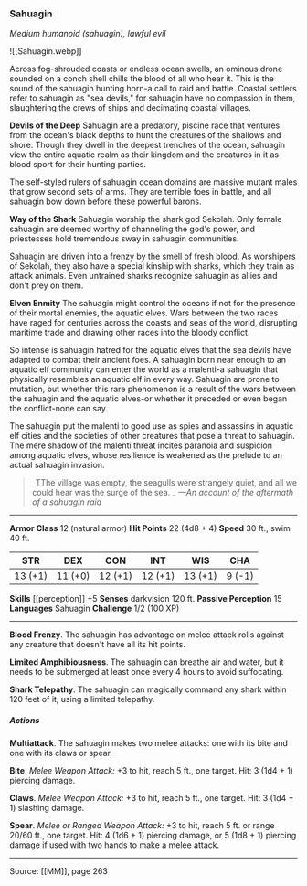 ### Sahuagin
_Medium humanoid (sahuagin), lawful evil_

![[Sahuagin.webp]]

Across fog-shrouded coasts or endless ocean swells, an ominous drone sounded on a conch shell chills the blood of all who hear it. This is the sound of the sahuagin hunting horn-a call to raid and battle. Coastal settlers refer to sahuagin as "sea devils," for sahuagin have no compassion in them, slaughtering the crews of ships and decimating coastal villages.

**Devils of the Deep** Sahuagin are a predatory, piscine race that ventures from the ocean's black depths to hunt the creatures of the shallows and shore. Though they dwell in the deepest trenches of the ocean, sahuagin view the entire aquatic realm as their kingdom and the creatures in it as blood sport for their hunting parties.

The self-styled rulers of sahuagin ocean domains are massive mutant males that grow second sets of arms. They are terrible foes in battle, and all sahuagin bow down before these powerful barons.


**Way of the Shark** Sahuagin worship the shark god Sekolah. Only female sahuagin are deemed worthy of channeling the god's power, and priestesses hold tremendous sway in sahuagin communities.

Sahuagin are driven into a frenzy by the smell of fresh blood. As worshipers of Sekolah, they also have a special kinship with sharks, which they train as attack animals. Even untrained sharks recognize sahuagin as allies and don't prey on them.


**Elven Enmity** The sahuagin might control the oceans if not for the presence of their mortal enemies, the aquatic elves. Wars between the two races have raged for centuries across the coasts and seas of the world, disrupting maritime trade and drawing other races into the bloody conflict.

So intense is sahuagin hatred for the aquatic elves that the sea devils have adapted to combat their ancient foes. A sahuagin born near enough to an aquatic elf community can enter the world as a malenti-a sahuagin that physically resembles an aquatic elf in every way. Sahuagin are prone to mutation, but whether this rare phenomenon is a result of the wars between the sahuagin and the aquatic elves-or whether it preceded or even began the conflict-none can say.

The sahuagin put the malenti to good use as spies and assassins in aquatic elf cities and the societies of other creatures that pose a threat to sahuagin. The mere shadow of the malenti threat incites paranoia and suspicion among aquatic elves, whose resilience is weakened as the prelude to an actual sahuagin invasion.



> _TThe village was empty, the seagulls were strangely quiet, and all we could hear was the surge of the sea.
_
> _—An account of the aftermath of a sahuagin raid_





---

**Armor Class** 12 (natural armor)
**Hit Points** 22 (4d8 + 4)
**Speed** 30 ft., swim 40 ft.

| STR     | DEX     | CON     | INT     | WIS     | CHA     |
|---------|---------|---------|---------|---------|---------|
| 13 (+1) | 11 (+0) | 12 (+1) | 12 (+1) | 13 (+1) | 9 (-1) |

**Skills** [[perception]] +5
**Senses** darkvision 120 ft.
**Passive Perception** 15
**Languages** Sahuagin
**Challenge** 1/2 (100 XP)

---

**Blood Frenzy**. The sahuagin has advantage on melee attack rolls against any creature that doesn't have all its hit points.

**Limited Amphibiousness**. The sahuagin can breathe air and water, but it needs to be submerged at least once every 4 hours to avoid suffocating.

**Shark Telepathy**. The sahuagin can magically command any shark within 120 feet of it, using a limited telepathy.

##### Actions
**Multiattack**. The sahuagin makes two melee attacks: one with its bite and one with its claws or spear.

**Bite**. _Melee Weapon Attack:_ +3 to hit, reach 5 ft., one target. Hit: 3 (1d4 + 1) piercing damage.

**Claws**. _Melee Weapon Attack:_ +3 to hit, reach 5 ft., one target. Hit: 3 (1d4 + 1) slashing damage.

**Spear**. _Melee or Ranged Weapon Attack:_ +3 to hit, reach 5 ft. or range 20/60 ft., one target. Hit: 4 (1d6 + 1) piercing damage, or 5 (1d8 + 1) piercing damage if used with two hands to make a melee attack.


---

Source: [[MM]], page 263